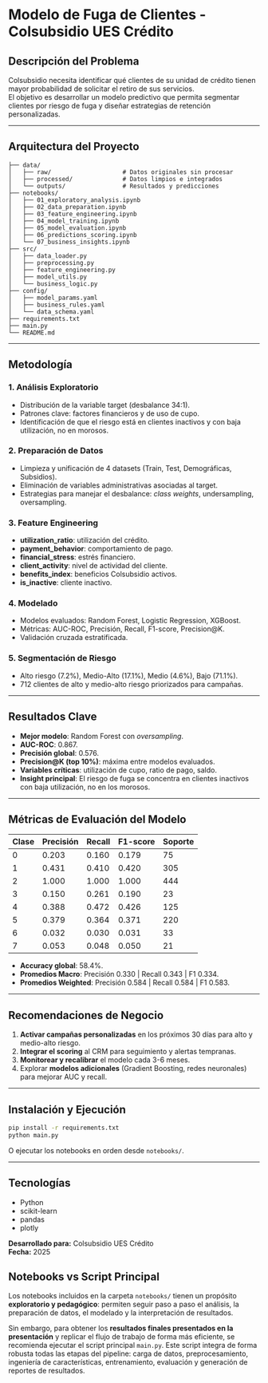# Modelo de Fuga de Clientes - Colsubsidio UES Crédito

## Descripción del Problema
Colsubsidio necesita identificar qué clientes de su unidad de crédito tienen mayor probabilidad de solicitar el retiro de sus servicios.  
El objetivo es desarrollar un modelo predictivo que permita segmentar clientes por riesgo de fuga y diseñar estrategias de retención personalizadas.

---

## Arquitectura del Proyecto
```
├── data/
│   ├── raw/                    # Datos originales sin procesar
│   ├── processed/              # Datos limpios e integrados
│   └── outputs/                # Resultados y predicciones
├── notebooks/
│   ├── 01_exploratory_analysis.ipynb
│   ├── 02_data_preparation.ipynb
│   ├── 03_feature_engineering.ipynb
│   ├── 04_model_training.ipynb
│   ├── 05_model_evaluation.ipynb
│   ├── 06_predictions_scoring.ipynb
│   └── 07_business_insights.ipynb
├── src/
│   ├── data_loader.py
│   ├── preprocessing.py
│   ├── feature_engineering.py
│   ├── model_utils.py
│   └── business_logic.py
├── config/
│   ├── model_params.yaml
│   ├── business_rules.yaml
│   └── data_schema.yaml
├── requirements.txt
├── main.py
└── README.md
```

---

## Metodología

### 1. Análisis Exploratorio
- Distribución de la variable target (desbalance 34:1).
- Patrones clave: factores financieros y de uso de cupo.
- Identificación de que el riesgo está en clientes inactivos y con baja utilización, no en morosos.

### 2. Preparación de Datos
- Limpieza y unificación de 4 datasets (Train, Test, Demográficas, Subsidios).
- Eliminación de variables administrativas asociadas al target.
- Estrategias para manejar el desbalance: *class weights*, undersampling, oversampling.

### 3. Feature Engineering
- **utilization_ratio**: utilización del crédito.
- **payment_behavior**: comportamiento de pago.
- **financial_stress**: estrés financiero.
- **client_activity**: nivel de actividad del cliente.
- **benefits_index**: beneficios Colsubsidio activos.
- **is_inactive**: cliente inactivo.

### 4. Modelado
- Modelos evaluados: Random Forest, Logistic Regression, XGBoost.
- Métricas: AUC-ROC, Precisión, Recall, F1-score, Precision@K.
- Validación cruzada estratificada.

### 5. Segmentación de Riesgo
- Alto riesgo (7.2%), Medio-Alto (17.1%), Medio (4.6%), Bajo (71.1%).
- 712 clientes de alto y medio-alto riesgo priorizados para campañas.

---

## Resultados Clave

- **Mejor modelo**: Random Forest con *oversampling*.
- **AUC-ROC**: 0.867.
- **Precisión global**: 0.576.
- **Precision@K (top 10%)**: máxima entre modelos evaluados.
- **Variables críticas**: utilización de cupo, ratio de pago, saldo.
- **Insight principal**: El riesgo de fuga se concentra en clientes inactivos con baja utilización, no en los morosos.

---

## Métricas de Evaluación del Modelo

| Clase | Precisión | Recall | F1-score | Soporte |
|-------|-----------|--------|----------|---------|
| 0     | 0.203     | 0.160  | 0.179    | 75      |
| 1     | 0.431     | 0.410  | 0.420    | 305     |
| 2     | 1.000     | 1.000  | 1.000    | 444     |
| 3     | 0.150     | 0.261  | 0.190    | 23      |
| 4     | 0.388     | 0.472  | 0.426    | 125     |
| 5     | 0.379     | 0.364  | 0.371    | 220     |
| 6     | 0.032     | 0.030  | 0.031    | 33      |
| 7     | 0.053     | 0.048  | 0.050    | 21      |

- **Accuracy global**: 58.4%.
- **Promedios Macro**: Precisión 0.330 | Recall 0.343 | F1 0.334.
- **Promedios Weighted**: Precisión 0.584 | Recall 0.584 | F1 0.583.

---

## Recomendaciones de Negocio

1. **Activar campañas personalizadas** en los próximos 30 días para alto y medio-alto riesgo.
2. **Integrar el scoring** al CRM para seguimiento y alertas tempranas.
3. **Monitorear y recalibrar** el modelo cada 3-6 meses.
4. Explorar **modelos adicionales** (Gradient Boosting, redes neuronales) para mejorar AUC y recall.

---

## Instalación y Ejecución

```bash
pip install -r requirements.txt
python main.py
```

O ejecutar los notebooks en orden desde `notebooks/`.

---

## Tecnologías
- Python
- scikit-learn
- pandas
- plotly

**Desarrollado para:** Colsubsidio UES Crédito  
**Fecha:** 2025

## Notebooks vs Script Principal

Los notebooks incluidos en la carpeta `notebooks/` tienen un propósito **exploratorio y pedagógico**: 
permiten seguir paso a paso el análisis, la preparación de datos, el modelado y la interpretación de resultados.

Sin embargo, para obtener los **resultados finales presentados en la presentación** y replicar el flujo de trabajo de forma más eficiente, 
se recomienda ejecutar el script principal `main.py`. Este script integra de forma robusta todas las etapas del pipeline: 
carga de datos, preprocesamiento, ingeniería de características, entrenamiento, evaluación y generación de reportes de resultados.